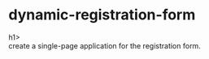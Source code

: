 <h1>dynamic-registration-form</h1>h1>
<br>
create a single-page application for the registration form.
